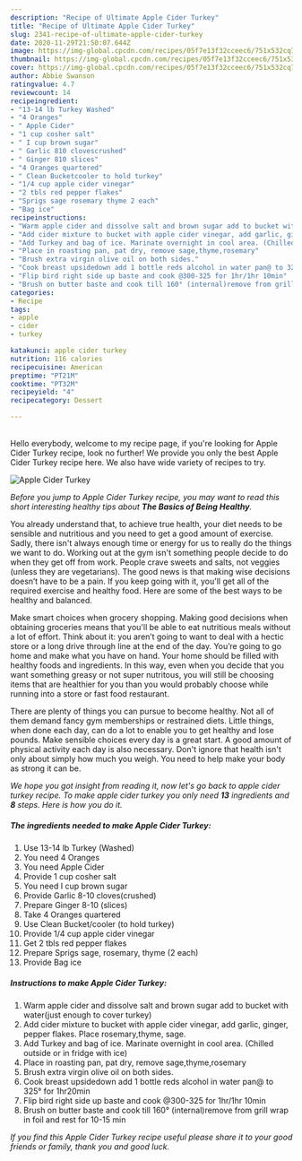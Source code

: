 ```yaml
---
description: "Recipe of Ultimate Apple Cider Turkey"
title: "Recipe of Ultimate Apple Cider Turkey"
slug: 2341-recipe-of-ultimate-apple-cider-turkey
date: 2020-11-29T21:50:07.644Z
image: https://img-global.cpcdn.com/recipes/05f7e13f32cceec6/751x532cq70/apple-cider-turkey-recipe-main-photo.jpg
thumbnail: https://img-global.cpcdn.com/recipes/05f7e13f32cceec6/751x532cq70/apple-cider-turkey-recipe-main-photo.jpg
cover: https://img-global.cpcdn.com/recipes/05f7e13f32cceec6/751x532cq70/apple-cider-turkey-recipe-main-photo.jpg
author: Abbie Swanson
ratingvalue: 4.7
reviewcount: 14
recipeingredient:
- "13-14 lb Turkey Washed"
- "4 Oranges"
- " Apple Cider"
- "1 cup cosher salt"
- " I cup brown sugar"
- " Garlic 810 clovescrushed"
- " Ginger 810 slices"
- "4 Oranges quartered"
- " Clean Bucketcooler to hold turkey"
- "1/4 cup apple cider vinegar"
- "2 tbls red pepper flakes"
- "Sprigs sage rosemary thyme 2 each"
- "Bag ice"
recipeinstructions:
- "Warm apple cider and dissolve salt and brown sugar add to bucket with water(just enough to cover turkey)"
- "Add cider mixture to bucket with apple cider vinegar, add garlic, ginger, pepper flakes. Place rosemary,thyme, sage."
- "Add Turkey and bag of ice. Marinate overnight in cool area. (Chilled outside or in fridge with ice)"
- "Place in roasting pan, pat dry, remove sage,thyme,rosemary"
- "Brush extra virgin olive oil on both sides."
- "Cook breast upsidedown add 1 bottle reds alcohol in water pan@ to 325° for 1hr20min"
- "Flip bird right side up baste and cook @300-325 for 1hr/1hr 10min"
- "Brush on butter baste and cook till 160° (internal)remove from grill wrap in foil and rest for 10-15 min"
categories:
- Recipe
tags:
- apple
- cider
- turkey

katakunci: apple cider turkey 
nutrition: 116 calories
recipecuisine: American
preptime: "PT21M"
cooktime: "PT32M"
recipeyield: "4"
recipecategory: Dessert

---
```

<br>
Hello everybody, welcome to my recipe page, if you're looking for Apple Cider Turkey recipe, look no further! We provide you only the best Apple Cider Turkey recipe here. We also have wide variety of recipes to try.
<br>


![Apple Cider Turkey](https://img-global.cpcdn.com/recipes/05f7e13f32cceec6/751x532cq70/apple-cider-turkey-recipe-main-photo.jpg)

<i>Before you jump to Apple Cider Turkey recipe, you may want to read this short interesting healthy tips about <strong>The Basics of Being Healthy</strong>.</i>

You already understand that, to achieve true health, your diet needs to be sensible and nutritious and you need to get a good amount of exercise. Sadly, there isn't always enough time or energy for us to really do the things we want to do. Working out at the gym isn't something people decide to do when they get off from work. People crave sweets and salts, not veggies (unless they are vegetarians). The good news is that making wise decisions doesn’t have to be a pain. If you keep going with it, you'll get all of the required exercise and healthy food. Here are some of the best ways to be healthy and balanced.

Make smart choices when grocery shopping. Making good decisions when obtaining groceries means that you'll be able to eat nutritious meals without a lot of effort. Think about it: you aren’t going to want to deal with a hectic store or a long drive through line at the end of the day. You’re going to go home and make what you have on hand. Your home should be filled with healthy foods and ingredients. In this way, even when you decide that you want something greasy or not super nutritous, you will still be choosing items that are healthier for you than you would probably choose while running into a store or fast food restaurant.

There are plenty of things you can pursue to become healthy. Not all of them demand fancy gym memberships or restrained diets. Little things, when done each day, can do a lot to enable you to get healthy and lose pounds. Make sensible choices every day is a great start. A good amount of physical activity each day is also necessary. Don't ignore that health isn't only about simply how much you weigh. You need to help make your body as strong it can be. 


<i>We hope you got insight from reading it, now let's go back to apple cider turkey recipe. To make apple cider turkey you only need <strong>13</strong> ingredients and <strong>8</strong> steps. Here is how you do it.
</i>

##### The ingredients needed to make Apple Cider Turkey:

1. Use 13-14 lb Turkey (Washed)
1. You need 4 Oranges
1. You need  Apple Cider
1. Provide 1 cup cosher salt
1. You need  I cup brown sugar
1. Provide  Garlic 8-10 cloves(crushed)
1. Prepare  Ginger 8-10 (slices)
1. Take 4 Oranges quartered
1. Use  Clean Bucket/cooler (to hold turkey)
1. Provide 1/4 cup apple cider vinegar
1. Get 2 tbls red pepper flakes
1. Prepare Sprigs sage, rosemary, thyme (2 each)
1. Provide Bag ice


##### Instructions to make Apple Cider Turkey:

1. Warm apple cider and dissolve salt and brown sugar add to bucket with water(just enough to cover turkey)
1. Add cider mixture to bucket with apple cider vinegar, add garlic, ginger, pepper flakes. Place rosemary,thyme, sage.
1. Add Turkey and bag of ice. Marinate overnight in cool area. (Chilled outside or in fridge with ice)
1. Place in roasting pan, pat dry, remove sage,thyme,rosemary
1. Brush extra virgin olive oil on both sides.
1. Cook breast upsidedown add 1 bottle reds alcohol in water pan@ to 325° for 1hr20min
1. Flip bird right side up baste and cook @300-325 for 1hr/1hr 10min
1. Brush on butter baste and cook till 160° (internal)remove from grill wrap in foil and rest for 10-15 min


<i>If you find this Apple Cider Turkey recipe useful please share it to your good friends or family, thank you and good luck.</i>
